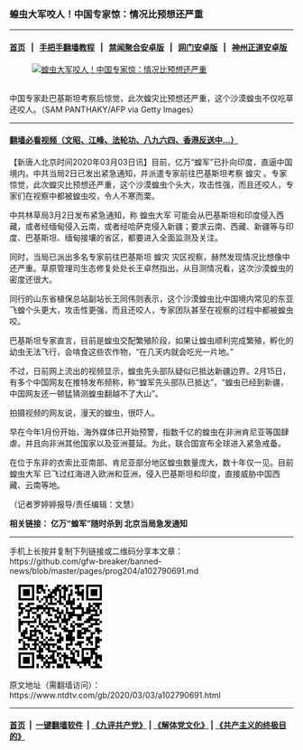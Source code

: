 ### 蝗虫大军咬人！中国专家惊：情况比预想还严重
------------------------

#### [首页](https://github.com/gfw-breaker/banned-news/blob/master/README.md) &nbsp;&nbsp;|&nbsp;&nbsp; [手把手翻墙教程](https://github.com/gfw-breaker/guides/wiki) &nbsp;&nbsp;|&nbsp;&nbsp; [禁闻聚合安卓版](https://github.com/gfw-breaker/bn-android) &nbsp;&nbsp;|&nbsp;&nbsp; [网门安卓版](https://github.com/oGate2/oGate) &nbsp;&nbsp;|&nbsp;&nbsp; [神州正道安卓版](https://github.com/SzzdOgate/update) 



<div><div class="featured_image">
 <a href="https://i.ntdtv.com/assets/uploads/2020/03/GettyImages-1190595169.jpg" target="_blank">
  <figure>
   <img alt="蝗虫大军咬人！中国专家惊：情况比预想还严重" src="https://i.ntdtv.com/assets/uploads/2020/03/GettyImages-1190595169-800x450.jpg"/>
  </figure><br/>
 </a>
 <span class="caption">
  中国专家赴巴基斯坦考察后惊觉，此次蝗灾比预想还严重，这个沙漠蝗虫不仅吃草还咬人。（SAM PANTHAKY/AFP via Getty Images）
 </span>
</div>
</div><hr/>

#### [翻墙必看视频（文昭、江峰、法轮功、八九六四、香港反送中...）](https://github.com/gfw-breaker/banned-news/blob/master/pages/link3.md)

<div><div class="post_content" itemprop="articleBody">
 <p>
  【新唐人北京时间2020年03月03日讯】目前，亿万“蝗军”已扑向印度，直逼中国境内。中共当局2日已发出紧急通知，并派遣专家前往巴基斯坦考察
  <ok href="https://www.ntdtv.com/gb/蝗灾.htm">
   蝗灾
  </ok>
  。专家惊觉，此次蝗灾比预想还严重，这个沙漠蝗虫个头大，攻击性强，而且还咬人，专家们在视察中都被蝗虫咬，令人不寒而栗。
 </p>
 <p>
  中共林草局3月2日发布紧急通知，称
  <ok href="https://www.ntdtv.com/gb/蝗虫大军.htm">
   蝗虫大军
  </ok>
  可能会从巴基斯坦和印度侵入西藏，或者经缅甸侵入云南，或者经哈萨克侵入新疆；要求云南、西藏、新疆等与印度、巴基斯坦、缅甸接壤的省区，都要进入全面监测及关注。
 </p>
 <p>
  同时，当局已派出多名专家前往巴基斯坦
  <ok href="https://www.ntdtv.com/gb/蝗灾.htm">
   蝗灾
  </ok>
  灾区视察，赫然发现情况比想像中还严重。草原管理司生态修复处处长王卓然指出，从目测情况看，这次沙漠蝗虫的密度还很大。
 </p>
 <p>
  同行的山东省植保总站副站长王同伟则表示，这个沙漠蝗虫比中国境内常见的东亚飞蝗个头更大，攻击性更强，而且还咬人，专家团队甚至在视察的过程中都被蝗虫咬。
 </p>
 <p>
  巴基斯坦专家直言，目前是蝗虫交配繁殖阶段，如果让蝗虫顺利完成繁殖，孵化的幼虫无法飞行，会啃食这些农作物，“在几天内就会吃光一片地。”
 </p>
 <p>
  不过，日前网上流出的视频显示，蝗虫先头部队疑似已抵达新疆边界。2月15日，有多个中国网友在推特发布频称，称“蝗军先头部队已抵达”，“蝗虫已经到新疆，中国网友还一顿猛猜测蝗虫翻越不了大山”。
 </p>
 <p>
  拍摄视频的网友说，漫天的蝗虫，很吓人。
 </p>
 <p>
  早在今年1月份开始，海外媒体已开始预警，指数千亿的蝗虫在非洲肯尼亚等国肆虐。并且向非洲其他国家以及亚洲蔓延。为此，联合国宣布全球进入紧急戒备。
 </p>
 <p>
  在位于东非的衣索比亚南部、肯尼亚部分地区蝗虫数量庞大，数十年仅一见。目前
  <ok href="https://www.ntdtv.com/gb/蝗虫大军.htm">
   蝗虫大军
  </ok>
  已飞过红海进入欧洲和亚洲，侵入巴基斯坦和印度，直接威胁中国西藏、云南等地。
 </p>
 <p>
  （记者罗婷婷报导/责任编辑：文慧）
 </p>
 <p>
  <strong>
   相关链接：
   <ok href="https://www.ntdtv.com/gb/2020/03/02/a102789748.html">
    亿万“蝗军”随时杀到 北京当局急发通知
   </ok>
  </strong>
 </p>
 <div class="single_ad">
 </div>
</div>
</div>
<hr/>
手机上长按并复制下列链接或二维码分享本文章：<br/>
https://github.com/gfw-breaker/banned-news/blob/master/pages/prog204/a102790691.md <br/>
<a href='https://github.com/gfw-breaker/banned-news/blob/master/pages/prog204/a102790691.md'><img src='https://github.com/gfw-breaker/banned-news/blob/master/pages/prog204/a102790691.md.png'/></a> <br/>
原文地址（需翻墙访问）：https://www.ntdtv.com/gb/2020/03/03/a102790691.html


------------------------
#### [首页](https://github.com/gfw-breaker/banned-news/blob/master/README.md) &nbsp;|&nbsp; [一键翻墙软件](https://github.com/gfw-breaker/nogfw/blob/master/README.md) &nbsp;| [《九评共产党》](https://github.com/gfw-breaker/9ping.md/blob/master/README.md#九评之一评共产党是什么) | [《解体党文化》](https://github.com/gfw-breaker/jtdwh.md/blob/master/README.md) | [《共产主义的终极目的》](https://github.com/gfw-breaker/gczydzjmd.md/blob/master/README.md)


<img src='http://gfw-breaker.win/banned-news/pages/prog204/a102790691.md' width='0px' height='0px'/>
